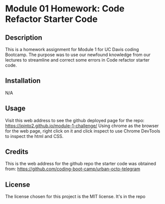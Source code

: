 # Module 01 Homework: Code Refactor Starter Code

## Description

This is a homework assignment for Module 1 for UC Davis coding Bootcamp. 
The purpose was to use our newfound knowledge from our lectures to streamline and correct some errors in Code refactor starter code.

## Installation

N/A

## Usage

Visit this web address to see the github deployed page for the repo: https://jpinto2.github.io/module-1-challenge/
Using chrome as the browser for the web page, right click on it and click inspect to use Chrome DevTools to inspect the html and CSS.

## Credits

This is the web address for the github repo the starter code was obtained from: https://github.com/coding-boot-camp/urban-octo-telegram

## License

The license chosen for this project is the MIT license. It's in the repo
